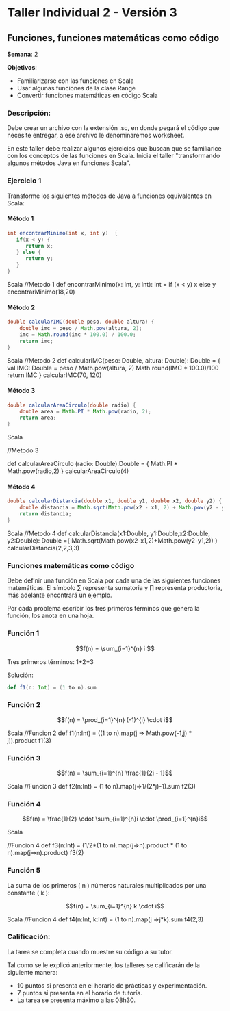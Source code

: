 # Taller Individual 2 - Versión 3
## Funciones, funciones matemáticas como código

**Semana**: 2

**Objetivos**:

- Familiarizarse con las funciones en Scala
- Usar algunas funciones de la clase Range
- Convertir funciones matemáticas en código Scala

### Descripción:

Debe crear un archivo con la extensión .sc, en donde pegará el código que necesite entregar, a ese archivo le denominaremos worksheet.

En este taller debe realizar algunos ejercicios que buscan que se familiarice con los conceptos de las funciones en Scala. Inicia el taller "transformando algunos métodos Java en funciones Scala".

### Ejercicio 1

Transforme los siguientes métodos de Java a funciones equivalentes en Scala:

#### Método 1
```java
int encontrarMinimo(int x, int y)  {
   if(x < y) {
      return x;
   } else {
      return y;
   }
}
```
Scala
//Metodo 1
def encontrarMinimo(x: Int, y: Int): Int = if (x < y) x else y
encontrarMinimo(18,20)

#### Método 2
```java
double calcularIMC(double peso, double altura) {
	double imc = peso / Math.pow(altura, 2);
	imc = Math.round(imc * 100.0) / 100.0;
	return imc;
}
```
Scala 
//Metodo 2
def calcularIMC(peso: Double, altura: Double): Double = {
  val IMC: Double = peso / Math.pow(altura, 2)
  Math.round(IMC * 100.0)/100
  return IMC
}
calcularIMC(70, 120)


#### Método 3
```java
double calcularAreaCirculo(double radio) {
	double area = Math.PI * Math.pow(radio, 2);
	return area;
}
```
Scala 

//Metodo 3

def calcularAreaCirculo (radio: Double):Double = {
  Math.PI * Math.pow(radio,2)
}
calcularAreaCirculo(4)


#### Método 4
```java
double calcularDistancia(double x1, double y1, double x2, double y2) {
    double distancia = Math.sqrt(Math.pow(x2 - x1, 2) + Math.pow(y2 - y1, 2));
    return distancia;
}
```
Scala
//Metodo 4
def calcularDistancia(x1:Double, y1:Double,x2:Double, y2:Double): Double ={
  Math.sqrt(Math.pow(x2-x1,2)+Math.pow(y2-y1,2))
}
calcularDistancia(2,2,3,3)




### Funciones matemáticas como código

Debe definir una función en Scala por cada una de las siguientes funciones matemáticas. El símbolo ∑ representa sumatoria y ∏ representa productoria, más adelante encontrará un ejemplo.

Por cada problema escribir los tres primeros términos que genera la función, los anota en una hoja.

### Función 1

```math
f(n) = \sum_{i=1}^{n} i

```

Tres primeros términos: 1+2+3 

Solución:
```scala
def f1(n: Int) = (1 to n).sum
```

### Función 2

```math
f(n) = \prod_{i=1}^{n} (-1)^{i} \cdot i
```
Scala
//Funcion 2
def f1(n:Int) = ((1 to n).map(j => Math.pow(-1,j) * j)).product
f1(3)


### Función 3

```math
f(n) = \sum_{i=1}^{n} \frac{1}{2i - 1}
```
Scala
//Funcion 3
def f2(n:Int) = (1 to n).map(j=>1/(2*j)-1).sum
f2(3)


### Función 4


```math
f(n) = \frac{1}{2} \cdot \sum_{i=1}^{n}i \cdot \prod_{i=1}^{n}i
```
Scala

//Funcion 4
def f3(n:Int) = (1/2*(1 to n).map(j=>n).product * (1 to n).map(j=>n).product)
f3(2)



### Función 5

La suma de los primeros \( n \) números naturales multiplicados por una constante \( k \):

```math
f(n) = \sum_{i=1}^{n} k \cdot i
```
Scala
//Funcion 4
def f4(n:Int, k:Int) = (1 to n).map(j =>j*k).sum
f4(2,3)


### Calificación:

La tarea se completa cuando muestre su código a su tutor.

Tal como se le explicó anteriormente, los talleres se calificarán de la siguiente manera:

- 10 puntos si presenta en el horario de prácticas y experimentación.
- 7 puntos si presenta en el horario de tutoría.
- La tarea se presenta máximo a las 08h30.
